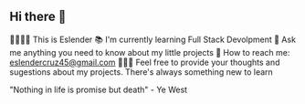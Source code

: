 ## Hi there 👋

<!--
**EslenderCV/EslenderCV** is a ✨ _special_ ✨ repository because its `README.md` (this file) appears on your GitHub profile.

Here are some ideas to get you started:

- 🔭 I’m currently working on ...
- 🌱 I’m currently learning ...
- 👯 I’m looking to collaborate on ...
- 🤔 I’m looking for help with ...
- 💬 Ask me about ...
- 📫 How to reach me: ...
- 😄 Pronouns: ...
- ⚡ Fun fact: ...
-->

🫱🏻‍🫲🏽 This is Eslender
📚 I'm currently learning Full Stack Devolpment
🤨 Ask me anything you need to know about my little projects
📨 How to reach me: eslendercruz45@gmail.com
🙆🏻‍♂️ Feel free to provide your thoughts and sugestions 
about my projects. There's always something new to learn

"Nothing in life is promise but death" - Ye West

